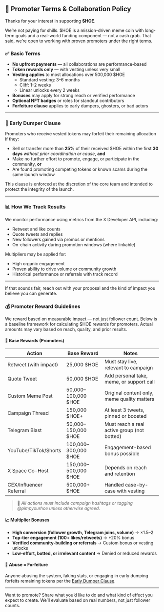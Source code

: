 ## 📣 Promoter Terms & Collaboration Policy

Thanks for your interest in supporting **$HOE**.

We’re not paying for shills. $HOE is a mission-driven meme coin with long-term goals and a real-world funding component — not a cash grab. That said, we’re open to working with proven promoters under the right terms.

### ✅ Basic Terms

- **No upfront payments** — all collaborations are performance-based  
- **Token rewards only** — with vesting unless very small  
- **Vesting applies** to most allocations over 500,000 $HOE  
  - Standard vesting: 3–6 months  
  - Cliff: 1–2 weeks  
  - Linear unlocks every 2 weeks  
- **Bonuses** may apply for strong reach or verified performance  
- **Optional NFT badges** or roles for standout contributors  
- **Forfeiture clause** applies to early dumpers, ghosters, or bad actors

---

### 🚨 Early Dumper Clause

Promoters who receive vested tokens may forfeit their remaining allocation if they:

- Sell or transfer more than **25%** of their received $HOE within the first **30 days** *without prior coordination or cause*, **and**  
- Make no further effort to promote, engage, or participate in the community, **or**  
- Are found promoting competing tokens or known scams during the same launch window

This clause is enforced at the discretion of the core team and intended to protect the integrity of the launch.

---

### 📊 How We Track Results

We monitor performance using metrics from the X Developer API, including:

- Retweet and like counts  
- Quote tweets and replies  
- New followers gained via promos or mentions  
- On-chain activity during promotion windows (where linkable)

Multipliers may be applied for:

- High organic engagement  
- Proven ability to drive volume or community growth  
- Historical performance or referrals with track record

---

If that sounds fair, reach out with your proposal and the kind of impact you believe you can generate.



### 💰 Promoter Reward Guidelines

We reward based on measurable impact — not just follower count. Below is a baseline framework for calculating $HOE rewards for promoters. Actual amounts may vary based on reach, quality, and prior results.

#### 🧾 Base Rewards (Promoters)

| Action                 | Base Reward        | Notes                                                |
|------------------------|--------------------|------------------------------------------------------|
| Retweet (with impact)  | 25,000 $HOE        | Must stay live, relevant to campaign                |
| Quote Tweet            | 50,000 $HOE        | Add personal take, meme, or support call            |
| Custom Meme Post       | 50,000–100,000 $HOE| Original content only, meme quality matters         |
| Campaign Thread        | 150,000 $HOE+      | At least 3 tweets, pinned or boosted                |
| Telegram Blast         | 50,000–150,000 $HOE| Must reach a real active group (not botted)         |
| YouTube/TikTok/Shorts  | 100,000–300,000 $HOE| Engagement-based bonus possible                     |
| X Space Co-Host        | 150,000–500,000 $HOE| Depends on reach and retention                      |
| CEX/Influencer Referral| 500,000+ $HOE      | Handled case-by-case with vesting                   |

> 📌 *All actions must include campaign hashtags or tagging @pimpyourhoe unless otherwise agreed.*

#### 📈 Multiplier Bonuses

- **High conversion (follower growth, Telegram joins, volume)** → ×1.5–2  
- **Top-tier engagement (100+ likes/retweets)** → +20% bonus  
- **Verified community-building or referrals** → Custom bonus or vesting unlocks  
- **Low-effort, botted, or irrelevant content** → Denied or reduced rewards  

#### 🚫 Abuse = Forfeiture

Anyone abusing the system, faking stats, or engaging in early dumping forfeits remaining tokens per the [Early Dumper Clause](#early-dumper-clause).

---

Want to promote? Share what you’d like to do and what kind of effect you expect to create. We’ll evaluate based on real numbers, not just follower counts.

